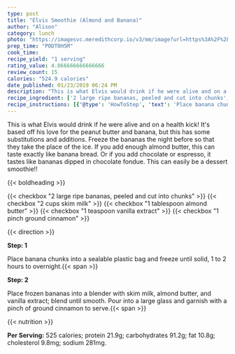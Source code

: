 ```yaml
---
type: post
title: "Elvis Smoothie (Almond and Banana)"
author: "Alison"
category: lunch
photo: "https://imagesvc.meredithcorp.io/v3/mm/image?url=https%3A%2F%2Fimages.media-allrecipes.com%2Fuserphotos%2F876280.jpg"
prep_time: "P0DT0H5M"
cook_time: 
recipe_yield: "1 serving"
rating_value: 4.066666666666666
review_count: 15
calories: "524.9 calories"
date_published: 01/23/2019 06:24 PM
description: "This is what Elvis would drink if he were alive and on a health kick! It's based off his love for the peanut butter and banana, but this has some substitutions and additions.  Freeze the bananas the night before so that they take the place of the ice. If you add enough almond butter, this can taste exactly like banana bread. Or if you add chocolate or espresso, it tastes like bananas dipped in chocolate fondue. This can easily be a dessert smoothie!!"
recipe_ingredient: ['2 large ripe bananas, peeled and cut into chunks', '2 cups skim milk', '1 tablespoon almond butter', '1 teaspoon vanilla extract', '1 pinch ground cinnamon']
recipe_instructions: [{'@type': 'HowToStep', 'text': 'Place banana chunks into a sealable plastic bag and freeze until solid, 1 to 2 hours to overnight.\n'}, {'@type': 'HowToStep', 'text': 'Place frozen bananas into a blender with skim milk, almond butter, and vanilla extract; blend until smooth. Pour into a large glass and garnish with a pinch of ground cinnamon to serve.\n'}]
---
```


This is what Elvis would drink if he were alive and on a health kick! It's based off his love for the peanut butter and banana, but this has some substitutions and additions.  Freeze the bananas the night before so that they take the place of the ice. If you add enough almond butter, this can taste exactly like banana bread. Or if you add chocolate or espresso, it tastes like bananas dipped in chocolate fondue. This can easily be a dessert smoothie!! 

{{< boldheading >}}

{{< checkbox "2 large ripe bananas, peeled and cut into chunks" >}}
{{< checkbox "2 cups skim milk" >}}
{{< checkbox "1 tablespoon almond butter" >}}
{{< checkbox "1 teaspoon vanilla extract" >}}
{{< checkbox "1 pinch ground cinnamon" >}}


{{< direction >}}

**Step: 1**

Place banana chunks into a sealable plastic bag and freeze until solid, 1 to 2 hours to overnight.{{< span >}}

**Step: 2**

Place frozen bananas into a blender with skim milk, almond butter, and vanilla extract; blend until smooth. Pour into a large glass and garnish with a pinch of ground cinnamon to serve.{{< span >}}

{{< nutrition >}}

**Per Serving:** 525 calories; protein 21.9g; carbohydrates 91.2g; fat 10.8g; cholesterol 9.8mg; sodium 281mg.